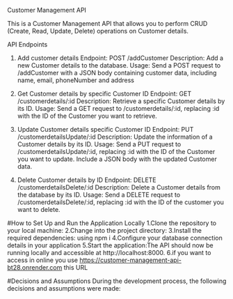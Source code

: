 Customer Management API

This is a Customer Management API that allows you to perform CRUD (Create, Read, Update, Delete) operations on Customer details.

API Endpoints
1. Add customer details 
Endpoint: POST /addCustomer
Description: Add a new Customer details to the database.
Usage: Send a POST request to /addCustomer with a JSON body containing customer data, including name, email, phoneNumber and address

2. Get Customer details  by specific Customer ID
Endpoint: GET /customerdetails/:id
Description: Retrieve a specific Customer details by its ID.
Usage: Send a GET request to /customerdetails/:id, replacing :id with the ID of the Customer you want to retrieve.

4. Update Customer details specific Customer ID
Endpoint: PUT /customerdetailsUpdate/:id
Description: Update the information of a Customer details  by its ID.
Usage: Send a PUT request to /customerdetailsUpdate/:id, replacing :id with the ID of the Customer you want to update. Include a JSON body with the updated Customer data.

6. Delete Customer details by ID
Endpoint: DELETE /customerdetailsDelete/:id
Description: Delete a Customer details from the database by its ID.
Usage: Send a DELETE request to /customerdetailsDelete/:id, replacing :id with the ID of the customer you want to delete.

#How to Set Up and Run the Application Locally
1.Clone the repository to your local machine:
2.Change into the project directory:
3.Install the required dependencies: using npm i 
4.Configure your database connection details in your application
5.Start the application:The API should now be running locally and accessible at http://localhost:8000.
6.if you want to access in online you use https://customer-management-api-bt28.onrender.com this URL

#Decisions and Assumptions
During the development process, the following decisions and assumptions were made:
